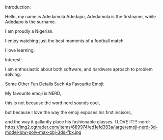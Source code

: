 <p>Introduction:</p>

Hello, my name is Adedamola Adedapo, 
Adedamola is the firstname, 
while Adedapo is the surname. 

I am proudly a Nigerian. 

I enjoy watching just the best moments of a football match.

I love learning.



<p>Interest:</p>

I am enthusiastic about both software,
 and hardware aproach to problem solving.



<p>Some Other Fun Details Such As Favourite Emoji:</p>

My favourite emoji is NERD, 

this is not because the word nerd sounds cool,

but because I love the way the emoji exposes his first incisors,

and the way it gallantly place his fashionable glasses. 
I LOVE IT!!!
:nerd:
https://img2.cgtrader.com/items/689974/ed1efd383a/large/emoji-nerd-3d-model-low-poly-max-obj-3ds-fbx.jpg
